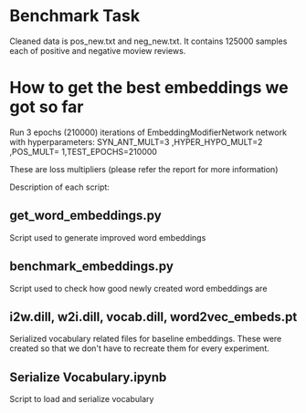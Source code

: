 # Benchmark Task

Cleaned data is pos_new.txt and neg_new.txt. It contains 125000 samples each of positive and negative moview reviews.

# How to get the best embeddings we got so far

Run 3 epochs (210000) iterations of EmbeddingModifierNetwork network with hyperparameters:
SYN_ANT_MULT=3 ,HYPER_HYPO_MULT=2 ,POS_MULT= 1,TEST_EPOCHS=210000

These are loss multipliers (please refer the report for more information)

Description of each script:

## get_word_embeddings.py
Script used to generate improved word embeddings

## benchmark_embeddings.py
Script used to check how good newly created word embeddings are

## i2w.dill, w2i.dill, vocab.dill, word2vec_embeds.pt
Serialized vocabulary related files for baseline embeddings. These were created so that we don't have to recreate them for every experiment.

## Serialize Vocabulary.ipynb
Script to load and serialize vocabulary




